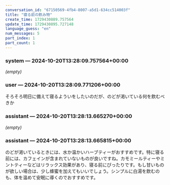 ```yaml
---
conversation_id: "67150569-4fb4-8007-a5d1-634cc514003f"
title: "寝る前の飲み物"
create_time: 1729430889.757564
update_time: 1729430895.727148
language_guess: "en"
num_messages: 5
part_index: 1
part_count: 1
---
```


### system — 2024-10-20T13:28:09.757564+00:00

_(empty)_

### user — 2024-10-20T13:28:09.771206+00:00

そろそろ明日に備えて寝るよういをしたいのだが、のどが渇いている何を飲むべきか

### assistant — 2024-10-20T13:28:13.665270+00:00

_(empty)_

### assistant — 2024-10-20T13:28:13.665815+00:00

のどが渇いているときには、水か温かいハーブティーがおすすめです。特に寝る前には、カフェインが含まれていないものが良いですね。カモミールティーやミントティーなどはリラックス効果があり、寝る前にぴったりです。もし甘いものが欲しい場合は、少し蜂蜜を加えてもいいでしょう。シンプルに白湯を飲むのも、体を温めて安眠に導くのでおすすめです。
